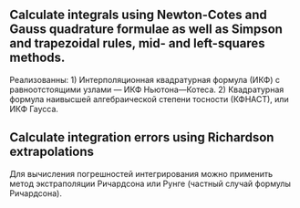 ## Calculate integrals using Newton-Cotes and Gauss quadrature formulae as well as Simpson and trapezoidal rules, mid- and left-squares methods.
Реализованны: 1) Интерполяционная квадратурная формула (ИКФ) с равноотстоящими узлами — ИКФ Ньютона—Котеса.
2) Квадратурная формула наивысшей алгебраической степени тосности (КФНАСТ), или ИКФ Гаусса.
## Calculate integration errors using Richardson extrapolations
Для вычисления погрешностей интегрирования можно применить метод экстраполяции Ричардсона или Рунге (частный случай формулы Ричардсона).
